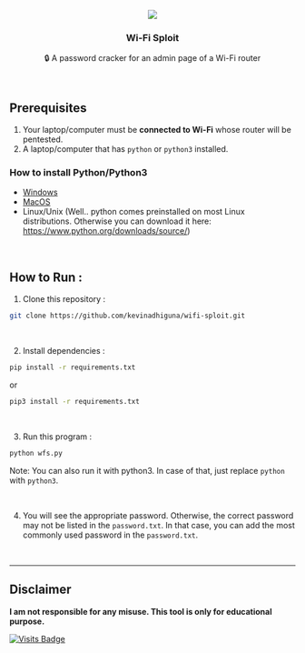 <br />
<div align="center">
  <img src="https://github.com/kevinadhiguna/wifi-sploit/blob/master/assets/wifi-sploit.png" />
  <h3 align="center">Wi-Fi Sploit</h3>

  <p align="center">
   🔒 A password cracker for an admin page of a Wi-Fi router
  </p>
</div>

<br />

## Prerequisites

1. Your laptop/computer must be **connected to Wi-Fi** whose router will be pentested.
2. A laptop/computer that has `python` or `python3` installed.

### How to install Python/Python3

- [Windows](https://www.python.org/downloads/windows/)
- [MacOS](https://www.python.org/downloads/macos/)
- Linux/Unix (Well.. python comes preinstalled on most Linux distributions. Otherwise you can download it here: https://www.python.org/downloads/source/)

<br />

## How to Run :
1. Clone this repository :
```bash
git clone https://github.com/kevinadhiguna/wifi-sploit.git
```

<br />

2. Install dependencies :
```bash
pip install -r requirements.txt
```
or
```bash
pip3 install -r requirements.txt
```

<br />

3. Run this program :
```bash
python wfs.py
```

Note: You can also run it with python3. In case of that, just replace `python` with `python3`.

<br/>

4. You will see the appropriate password. Otherwise, the correct password may not be listed in the `password.txt`. In that case, you can add the most commonly used password in the `password.txt`.

<br />
<hr />

## Disclaimer

<b>I am not responsible for any misuse. This tool is only for educational purpose.</b>

[![Visits Badge](https://badges.pufler.dev/visits/kevinadhiguna/wifi-sploit)](https://github.com/kevinadhiguna)
